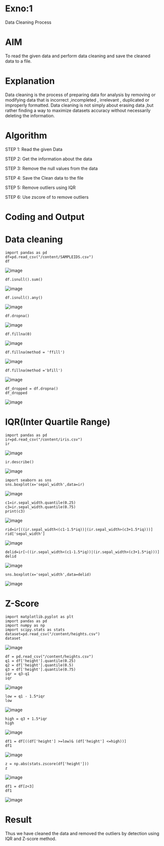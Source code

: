 # Exno:1
Data Cleaning Process

# AIM
To read the given data and perform data cleaning and save the cleaned data to a file.

# Explanation
Data cleaning is the process of preparing data for analysis by removing or modifying data that is incorrect ,incompleted , irrelevant , duplicated or improperly formatted. Data cleaning is not simply about erasing data ,but rather finding a way to maximize datasets accuracy without necessarily deleting the information.

# Algorithm
STEP 1: Read the given Data

STEP 2: Get the information about the data

STEP 3: Remove the null values from the data

STEP 4: Save the Clean data to the file

STEP 5: Remove outliers using IQR

STEP 6: Use zscore of to remove outliers

# Coding and Output
# Data cleaning
```
import pandas as pd
df=pd.read_csv("/content/SAMPLEIDS.csv")
df
```
![image](https://github.com/user-attachments/assets/33fd269c-57d3-439d-bd47-f73261761cda)

```
df.isnull().sum()
```
![image](https://github.com/user-attachments/assets/d5c0ab6d-b48e-492d-9f0c-edb7734ffa9b)
```
df.isnull().any()
```
![image](https://github.com/user-attachments/assets/4b93b23a-e7a7-47fd-b6ac-2268be000754)

```
df.dropna()
```
![image](https://github.com/user-attachments/assets/4d84a8fe-013e-4607-8c04-f315efd4fc23)

```
df.fillna(0)
```
![image](https://github.com/user-attachments/assets/99ee70a7-422c-4fdf-8409-45d2a2b968e6)
```
df.fillna(method = 'ffill')
```
![image](https://github.com/user-attachments/assets/88f2c98a-5dd6-4f3d-baed-524b9392cb46)

```
df.fillna(method ='bfill')
```
![image](https://github.com/user-attachments/assets/8f920355-eaca-4789-b0d6-7b9e14c678be)
```
df_dropped = df.dropna()
df_dropped
```
![image](https://github.com/user-attachments/assets/1c425a62-cd3a-487c-a10d-bfaf12c44604)

# IQR(Inter Quartile Range)
```
import pandas as pd
ir=pd.read_csv("/content/iris.csv")
ir
```
![image](https://github.com/user-attachments/assets/0dad9f70-f216-4bc5-b993-af18a21323cf)
```
ir.describe()
```
![image](https://github.com/user-attachments/assets/6ce17986-1734-4186-878a-ebc102965ecf)
```
import seaborn as sns
sns.boxplot(x='sepal_width',data=ir)
```
![image](https://github.com/user-attachments/assets/7ef2a3f4-ceca-4560-89e0-dfbb3eb23f92)
```
c1=ir.sepal_width.quantile(0.25)
c3=ir.sepal_width.quantile(0.75)
print(c3)
```
![image](https://github.com/user-attachments/assets/f0602676-54ad-431a-b3c1-139d174a5024)
```
rid=ir[((ir.sepal_width<(c1-1.5*iq))|(ir.sepal_width>(c3+1.5*iq)))]
rid['sepal_width']
```
![image](https://github.com/user-attachments/assets/09fc0bdf-7446-4d1a-bd68-88e268b1d468)
```
delid=ir[~((ir.sepal_width<(c1-1.5*iq))|(ir.sepal_width>(c3+1.5*iq)))]
delid
```
![image](https://github.com/user-attachments/assets/a8836e61-4c4b-40ed-8f45-3f0f8ad135c4)
```
sns.boxplot(x='sepal_width',data=delid)
```
![image](https://github.com/user-attachments/assets/931e260c-8cba-4215-9de5-4e5bf0fb8a44)

# Z-Score

```
import matplotlib.pyplot as plt
import pandas as pd
import numpy as np
import scipy.stats as stats
dataset=pd.read_csv("/content/heights.csv")
dataset
```
![image](https://github.com/user-attachments/assets/415c3def-78b8-49a3-8bf2-dba2b652a1e5)
```
df = pd.read_csv("/content/heights.csv")
q1 = df['height'].quantile(0.25)
q2 = df['height'].quantile(0.5)
q3 = df['height'].quantile(0.75)
iqr = q3-q1
iqr
```
![image](https://github.com/user-attachments/assets/58d5e26c-f112-437a-9c86-a694b6ad975c)
```
low = q1 - 1.5*iqr
low
```
![image](https://github.com/user-attachments/assets/ccb9af50-5150-4030-844c-7ad23724e0a2)
```
high = q3 + 1.5*iqr
high
```
![image](https://github.com/user-attachments/assets/83b0a8a6-4f5c-4824-a7c6-d5f209614370)
```
df1 = df[((df['height'] >=low)& (df['height'] <=high))]
df1
```
![image](https://github.com/user-attachments/assets/ef28106e-ff5b-4107-80f4-d638ee00c6fa)
```
z = np.abs(stats.zscore(df['height']))
z
```
![image](https://github.com/user-attachments/assets/0ba8233b-ad63-4044-abd6-8652bceece98)
```
df1 = df[z<3]
df1
```
![image](https://github.com/user-attachments/assets/cd1f59f5-706f-40ee-a4df-d54a216d9d5c)


# Result
Thus we have cleaned the data and removed the outliers by detection using IQR and Z-score method.
